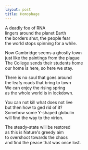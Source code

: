 ```yaml
---
layout: post
title: Homophage
---
```


A deadly foe of RNA  
lingers around the planet Earth  
the borders shut, the people fear  
the world stops spinning for a while.  

Now Cambridge seems a ghostly town  
just like the paintings from the plague  
The College sends their students home  
our home is here, so here we stay.  

There is no soul that goes around  
the leafy roads that bring to town  
We can enjoy the rising spring  
as the whole world is in lockdown.  

You can not kill what does not live  
but then how to ged rid of it?  
Somehow some Y-shaped globulin  
will find the way to the virion.  

The steady-state will be restored  
as this is Nature's greedy aim  
to overshoot towards the chaos  
and find the peace that was once lost.  
